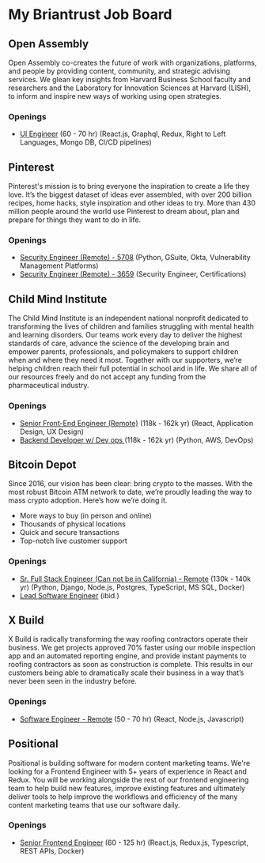 # My Briantrust Job Board

## Open Assembly
Open Assembly co-creates the future of work with organizations, platforms, and people by providing content, community, and strategic advising services. We glean key insights from Harvard Business School faculty and researchers and the Laboratory for Innovation Sciences at Harvard (LISH), to inform and inspire new ways of working using open strategies.

### Openings
- [UI Engineer](https://app.usebraintrust.com/r/chris1275/?job_id=11371) (60 - 70 hr) (React.js, Graphql, Redux, Right to Left Languages, Mongo DB, CI/CD pipelines)

## Pinterest
Pinterest's mission is to bring everyone the inspiration to create a life they love. It’s the biggest dataset of ideas ever assembled, with over 200 billion recipes, home hacks, style inspiration and other ideas to try. More than 430 million people around the world use Pinterest to dream about, plan and prepare for things they want to do in life.

### Openings
- [Security Engineer (Remote) - 5708](https://app.usebraintrust.com/r/chris1275/?job_id=11418) (Python, GSuite, Okta, Vulnerability Management Platforms)
- [Security Engineer (Remote) - 3659](https://app.usebraintrust.com/r/chris1275/?job_id=11406) (Security Engineer, Certifications)

## Child Mind Institute

The Child Mind Institute is an independent national nonprofit dedicated to transforming the lives of children and families struggling with mental health and learning disorders. Our teams work every day to deliver the highest standards of care, advance the science of the developing brain and empower parents, professionals, and policymakers to support children when and where they need it most. Together with our supporters, we’re helping children reach their full potential in school and in life. We share all of our resources freely and do not accept any funding from the pharmaceutical industry.

### Openings
- [Senior Front-End Engineer (Remote)](https://app.usebraintrust.com/r/chris1275/?job_id=11358) (118k - 162k yr) (React, Application Design, UX Design)
- [Backend Developer w/ Dev ops ](https://app.usebraintrust.com/r/chris1275/?job_id=11357) (118k - 162k yr) (Python, AWS, DevOps)


## Bitcoin Depot
Since 2016, our vision has been clear: bring crypto to the masses. With the most robust Bitcoin ATM network to date, we’re proudly leading the way to mass crypto adoption. Here’s how we’re doing it.

- More ways to buy (in person and online)
- Thousands of physical locations
- Quick and secure transactions
- Top-notch live customer support

### Openings
- [Sr. Full Stack Engineer (Can not be in California) - Remote](https://app.usebraintrust.com/r/chris1275/?job_id=8363) (130k - 140k yr) (Python, Django, Node.js, Postgres, TypeScript, MS SQL, Docker)
- [Lead Software Engineer](https://app.usebraintrust.com/r/chris1275/?job_id=9822) (ibid.)

## X Build
X Build is radically transforming the way roofing contractors operate their business. We get projects approved 70% faster using our mobile inspection app and an automated reporting engine, and provide instant payments to roofing contractors as soon as construction is complete. This results in our customers being able to dramatically scale their business in a way that’s never been seen in the industry before.

### Openings
- [Software Engineer - Remote](https://app.usebraintrust.com/r/chris1275/?job_id=11306) (50 - 70 hr) (React, Node.js, Javascript)

## Positional
Positional is building software for modern content marketing teams.  We're looking for a Frontend Engineer with 5+ years of experience in React and Redux. You will be working alongside the rest of our frontend engineering team to help build new features, improve existing features and ultimately deliver tools to help improve the workflows and efficiency of the many content marketing teams that use our software daily.

### Openings
- [Senior Frontend Engineer](https://app.usebraintrust.com/r/chris1275/?job_id=11453) (60 - 125 hr) (React.js, Redux.js, Typescript, REST APIs, Docker)



